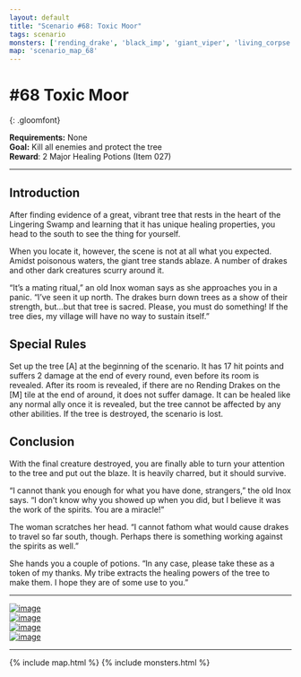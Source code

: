 ```yaml
---
layout: default
title: "Scenario #68: Toxic Moor"
tags: scenario
monsters: ['rending_drake', 'black_imp', 'giant_viper', 'living_corpse']
map: 'scenario_map_68'
---
```


# #68 Toxic Moor
{: .gloomfont}

__Requirements:__ None <br>
__Goal:__ Kill all enemies and protect the tree <br>
__Reward__: 2 Major Healing Potions (Item 027)

***

## Introduction

After finding evidence of a great, vibrant tree that rests in the heart of the Lingering
Swamp and learning that it has unique healing properties, you head to the south to see the
thing for yourself.

When you locate it, however, the scene is not at all what you expected. Amidst poisonous
waters, the giant tree stands ablaze. A number of drakes and other dark creatures scurry around it.

“It’s a mating ritual,” an old Inox woman says as she approaches you in a panic. “I’ve seen
it up north. The drakes burn down trees as a show of their strength, but...but that tree
is sacred. Please, you must do something! If the tree dies, my village will have no way to sustain itself.”

## Special Rules

Set up the tree [A] at the beginning of the scenario. It has 17 hit points and suffers 2 damage
at the end of every round, even before its room is revealed. After its room is revealed,
if there are no Rending Drakes on the [M] tile at the end of around, it does not suffer damage. It can
be healed like any normal ally once it is revealed, but the tree cannot be affected by any
other abilities. If the tree is destroyed, the scenario is lost.

## Conclusion

With the final creature destroyed, you are finally able to turn your attention to the tree
and put out the blaze. It is heavily charred, but it should survive.

“I cannot thank you enough for what you have done, strangers,” the old Inox says. “I don’t
know why you showed up when you did, but I believe it was the work of the spirits. You are a miracle!”

The woman scratches her head. “I cannot fathom what would cause drakes to travel so far south,
though. Perhaps there is something working against the spirits as well.”

She hands you a couple of potions. “In any case, please take these as a token of my thanks.
My tribe extracts the healing powers of the tree to make them. I hope they are of some use to you.”

***

<section id="game_shots">
  <div class="card">
    <a href="{{ site.baseurl }}/assets/img/game_pics/scenario_68_01.jpg" data-lightbox="scenario_68">
      <img src="{{ site.baseurl }}/assets/img/game_pics/scenario_68_01_tn.jpg" alt="image" />
    </a>
  </div>
  <div class="card">
    <a href="{{ site.baseurl }}/assets/img/game_pics/scenario_68_02.jpg" data-lightbox="scenario_68">
      <img src="{{ site.baseurl }}/assets/img/game_pics/scenario_68_02_tn.jpg" alt="image" />
    </a>
  </div>
  <div class="card">
    <a href="{{ site.baseurl }}/assets/img/game_pics/scenario_68_03.jpg" data-lightbox="scenario_68">
      <img src="{{ site.baseurl }}/assets/img/game_pics/scenario_68_03_tn.jpg" alt="image" />
    </a>
  </div>
  <div class="card">
    <a href="{{ site.baseurl }}/assets/img/game_pics/scenario_68_04.jpg" data-lightbox="scenario_68">
      <img src="{{ site.baseurl }}/assets/img/game_pics/scenario_68_04_tn.jpg" alt="image" />
    </a>
  </div>
</section>

***

{% include map.html %}
{% include monsters.html %}


